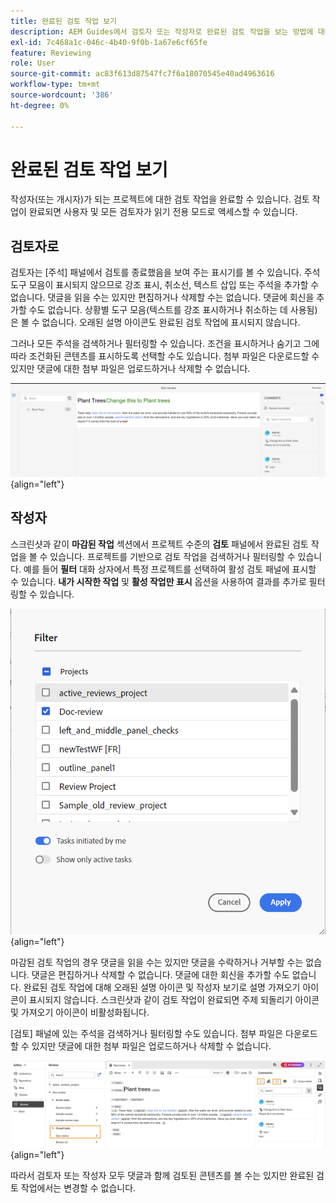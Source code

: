 ```yaml
---
title: 완료된 검토 작업 보기
description: AEM Guides에서 검토자 또는 작성자로 완료된 검토 작업을 보는 방법에 대해 알아봅니다.
exl-id: 7c468a1c-046c-4b40-9f0b-1a67e6cf65fe
feature: Reviewing
role: User
source-git-commit: ac83f613d87547fc7f6a18070545e40ad4963616
workflow-type: tm+mt
source-wordcount: '386'
ht-degree: 0%

---
```


# 완료된 검토 작업 보기

작성자(또는 개시자)가 되는 프로젝트에 대한 검토 작업을 완료할 수 있습니다. 검토 작업이 완료되면 사용자 및 모든 검토자가 읽기 전용 모드로 액세스할 수 있습니다.

## 검토자로

검토자는 [주석] 패널에서 검토를 종료했음을 보여 주는 표시기를 볼 수 있습니다. 주석 도구 모음이 표시되지 않으므로 강조 표시, 취소선, 텍스트 삽입 또는 주석을 추가할 수 없습니다. 댓글을 읽을 수는 있지만 편집하거나 삭제할 수는 없습니다. 댓글에 회신을 추가할 수도 없습니다. 상황별 도구 모음(텍스트를 강조 표시하거나 취소하는 데 사용됨)은 볼 수 없습니다. 오래된 설명 아이콘도 완료된 검토 작업에 표시되지 않습니다.

그러나 모든 주석을 검색하거나 필터링할 수 있습니다. 조건을 표시하거나 숨기고 그에 따라 조건화된 콘텐츠를 표시하도록 선택할 수도 있습니다. 첨부 파일은 다운로드할 수 있지만 댓글에 대한 첨부 파일은 업로드하거나 삭제할 수 없습니다.

![](images/complete-task-reviewer-new.png){align="left"}


## 작성자

스크린샷과 같이 **마감된 작업** 섹션에서 프로젝트 수준의 **검토** 패널에서 완료된 검토 작업을 볼 수 있습니다. 프로젝트를 기반으로 검토 작업을 검색하거나 필터링할 수 있습니다. 예를 들어 **필터** 대화 상자에서 특정 프로젝트를 선택하여 활성 검토 패널에 표시할 수 있습니다. **내가 시작한 작업** 및 **활성 작업만 표시** 옵션을 사용하여 결과를 추가로 필터링할 수 있습니다.

![](images/review-filters-new.png){align="left"}

마감된 검토 작업의 경우 댓글을 읽을 수는 있지만 댓글을 수락하거나 거부할 수는 없습니다. 댓글은 편집하거나 삭제할 수 없습니다. 댓글에 대한 회신을 추가할 수도 없습니다. 완료된 검토 작업에 대해 오래된 설명 아이콘 및 작성자 보기로 설명 가져오기 아이콘이 표시되지 않습니다. 스크린샷과 같이 검토 작업이 완료되면 주제 되돌리기 아이콘 및 가져오기 아이콘이 비활성화됩니다.

[검토] 패널에 있는 주석을 검색하거나 필터링할 수도 있습니다. 첨부 파일은 다운로드할 수 있지만 댓글에 대한 첨부 파일은 업로드하거나 삭제할 수 없습니다.

![](images/completed-task-author-new.png){align="left"}

따라서 검토자 또는 작성자 모두 댓글과 함께 검토된 콘텐츠를 볼 수는 있지만 완료된 검토 작업에서는 변경할 수 없습니다.

